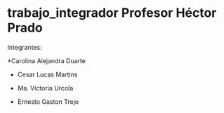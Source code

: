 # trabajo_integrador Profesor Héctor Prado
Integrantes:

*Carolina Alejandra Duarte 

* Cesar Lucas Martins

* Ma. Victoria Urcola

* Ernesto Gaston Trejo



